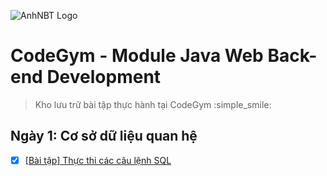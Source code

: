 ![AnhNBT Logo](https://anhnbt.com/images/logo-anhnbt.png)
# CodeGym - Module Java Web Back-end Development
> Kho lưu trữ bài tập thực hành tại CodeGym :simple_smile:
## Ngày 1: Cơ sở dữ liệu quan hệ
- [x] [[Bài tập] Thực thi các câu lệnh SQL](https://github.com/anhnbt-it/day-1-jwbd-csdl-quan-he/blob/main/bai-tap-thuc-thi-cac-cau-lenh-sql.sql)
